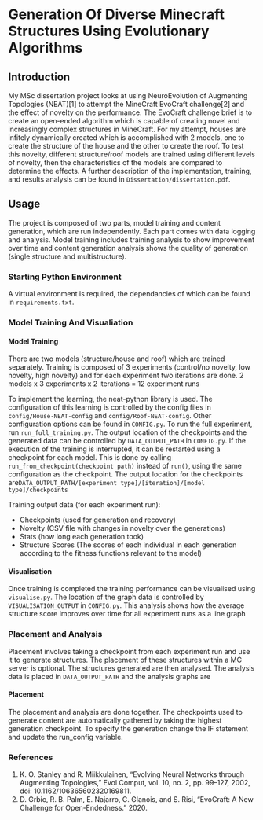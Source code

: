 # Generation Of Diverse Minecraft Structures Using Evolutionary Algorithms

## Introduction

My MSc dissertation project looks at using NeuroEvolution of Augmenting Topologies (NEAT)[1] to attempt the MineCraft EvoCraft challenge[2] and the effect of novelty on the performance. The EvoCraft challenge brief is to create an open-ended algorithm which is capable of creating novel and increasingly complex structures in MineCraft. For my attempt, houses are infitely dynamically created which is accomplished with 2 models, one to create the structure of the house and the other to create the roof. To test this novelty, different structure/roof models are trained using different levels of novelty, then the characteristics of the models are compared to determine the effects. A further description of the implementation, training, and results analysis can be found in ```Dissertation/dissertation.pdf```.

## Usage

The project is composed of two parts, model training and content generation, which are run independently. Each part comes with data logging and analysis. Model training includes training analysis to show improvement over time and content generation analysis shows the quality of generation (single structure and multistructure).

### Starting Python Environment

A virtual environment is required, the dependancies of which can be found in ```requirements.txt```.

### Model Training And Visualiation

#### Model Training

There are two models (structure/house and roof) which are trained separately. Training is composed of 3 experiments (control/no novelty, low novelty, high novelty) and for each experiment two iterations are done.
2 models x 3 experiments x 2 iterations = 12 experiment runs

To implement the learning, the neat-python library is used. The configuration of this learning is controlled by the config files in ```config/House-NEAT-config``` and ```config/Roof-NEAT-config```. Other configuration options can be found in ```CONFIG.py```. To run the full experiment, run ```run_full_training.py```. The output location of the checkpoints and the generated data can be controlled by ```DATA_OUTPUT_PATH``` in ```CONFIG.py```. If the execution of the training is interrupted, it can be restarted using a checkpoint for each model. This is done by calling ```run_from_checkpoint(checkpoint path)``` instead of ```run()```, using the same configuration as the checkpoint. The output location for the checkpoints are```DATA_OUTPUT_PATH/[experiment type]/[iteration]/[model type]/checkpoints```

Training output data (for each experiment run):

- Checkpoints (used for generation and recovery)
- Novelty (CSV file with changes in novelty over the generations)
- Stats (how long each generation took)
- Structure Scores (The scores of each individual in each generation according to the fitness functions relevant to the model)

#### Visualisation

Once training is completed the training performance can be visualised using ```visualise.py```. The location of the graph data is controlled by ```VISUALISATION_OUTPUT``` in ```CONFIG.py```. This analysis shows how the average structure score improves over time for all experiment runs as a line graph

### Placement and Analysis

Placement involves taking a checkpoint from each experiment run and use it to generate structures. The placement of these structures within a MC server is optional. The structures generated are then analysed. The analysis data is placed in ```DATA_OUTPUT_PATH``` and the analysis graphs are  

#### Placement

The placement and analysis are done together. The checkpoints used to generate content are automatically gathered by taking the highest generation checkpoint. To specify the generation change the IF statement and update the run_config variable.

### References

1. K. O. Stanley and R. Miikkulainen, “Evolving Neural Networks through Augmenting Topologies,” Evol Comput, vol. 10, no. 2, pp. 99–127, 2002, doi: 10.1162/106365602320169811.
2. D. Grbic, R. B. Palm, E. Najarro, C. Glanois, and S. Risi, “EvoCraft: A New Challenge for Open-Endedness.” 2020.